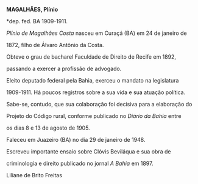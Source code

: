 **MAGALHÃES, Plínio**



\*dep. fed. BA 1909-1911.



*Plínio de Magalhães Costa* nasceu em Curaçá (BA) em 24 de janeiro de

1872, filho de Álvaro Antônio da Costa.



Obteve o grau de bacharel Faculdade de Direito de Recife em 1892,

passando a exercer a profissão de advogado.



Eleito deputado federal pela Bahia, exerceu o mandato na legislatura

1909-1911. Há poucos registros sobre a sua vida e sua atuação política.

Sabe-se, contudo, que sua colaboração foi decisiva para a elaboração do

Projeto do Código rural, conforme publicado no *Diário da Bahia* entre

os dias 8 e 13 de agosto de 1905.



Faleceu em Juazeiro (BA) no dia 29 de janeiro de 1948.



Escreveu importante ensaio sobre Clóvis Beviláqua e sua obra de

criminologia e direito publicado no jornal *A Bahia* em 1897.



Liliane de Brito Freitas



